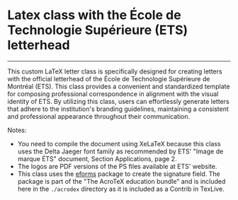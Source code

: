 # Latex class with the École de Technologie Supérieure (ETS) letterhead
------------------

This custom LaTeX letter class is specifically designed for creating letters 
with the official letterhead of the École de Technologie Supérieure de Montréal (ETS). 
This class provides a convenient and standardized template for composing 
professional correspondence in alignment with the visual identity of ETS. 
By utilizing this class, users can effortlessly generate letters that adhere to the 
institution's branding guidelines, maintaining a consistent and professional 
appearance throughout their communication.

Notes:
* You need to compile the document using XeLaTeX because this class uses
  the Delta Jaeger font family as recommended by ETS' "Image de marque ÉTS" document, 
  Section Applications, page 2. 
* The logos are PDF versions of the PS files available at ETS' website.
* This class uses the [eforms](https://www.ctan.org/pkg/eforms) package 
  to create the signature field. The package is part of the 
  "The AcroTeX education bundle" and is included here in the 
  `./acrodex` directory as it is included as a Contrib in TexLive.


